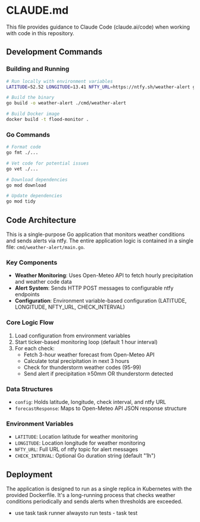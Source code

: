 # CLAUDE.md

This file provides guidance to Claude Code (claude.ai/code) when working with code in this repository.

## Development Commands

### Building and Running
```bash
# Run locally with environment variables
LATITUDE=52.52 LONGITUDE=13.41 NFTY_URL=https://ntfy.sh/weather-alert go run ./cmd/weather-alert

# Build the binary
go build -o weather-alert ./cmd/weather-alert

# Build Docker image
docker build -t flood-monitor .
```

### Go Commands
```bash
# Format code
go fmt ./...

# Vet code for potential issues
go vet ./...

# Download dependencies
go mod download

# Update dependencies
go mod tidy
```

## Code Architecture

This is a single-purpose Go application that monitors weather conditions and sends alerts via ntfy. The entire application logic is contained in a single file: `cmd/weather-alert/main.go`.

### Key Components

- **Weather Monitoring**: Uses Open-Meteo API to fetch hourly precipitation and weather code data
- **Alert System**: Sends HTTP POST messages to configurable ntfy endpoints
- **Configuration**: Environment variable-based configuration (LATITUDE, LONGITUDE, NFTY_URL, CHECK_INTERVAL)

### Core Logic Flow
1. Load configuration from environment variables
2. Start ticker-based monitoring loop (default 1 hour interval)
3. For each check:
   - Fetch 3-hour weather forecast from Open-Meteo API
   - Calculate total precipitation in next 3 hours
   - Check for thunderstorm weather codes (95-99)
   - Send alert if precipitation ≥50mm OR thunderstorm detected

### Data Structures
- `config`: Holds latitude, longitude, check interval, and ntfy URL
- `forecastResponse`: Maps to Open-Meteo API JSON response structure

### Environment Variables
- `LATITUDE`: Location latitude for weather monitoring
- `LONGITUDE`: Location longitude for weather monitoring  
- `NFTY_URL`: Full URL of ntfy topic for alert messages
- `CHECK_INTERVAL`: Optional Go duration string (default "1h")

## Deployment

The application is designed to run as a single replica in Kubernetes with the provided Dockerfile. It's a long-running process that checks weather conditions periodically and sends alerts when thresholds are exceeded.
- use task task runner alwaysto run tests - task test
